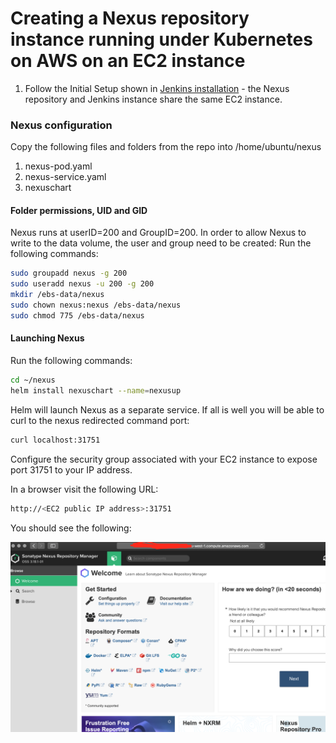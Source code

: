 # Creating a Nexus repository instance running under Kubernetes on AWS on an EC2 instance

1. Follow the Initial Setup shown in [Jenkins installation](../jenkins/README.md) - the Nexus repository and Jenkins instance share the same EC2 instance.

### Nexus configuration
Copy the following files and folders from the repo into /home/ubuntu/nexus
1. nexus-pod.yaml
1. nexus-service.yaml
1. nexuschart

#### Folder permissions, UID and GID
Nexus runs at userID=200 and GroupID=200. In order to allow Nexus to write to the data volume, the user and group need to be created:
Run the following commands:

```bash
sudo groupadd nexus -g 200
sudo useradd nexus -u 200 -g 200
mkdir /ebs-data/nexus
sudo chown nexus:nexus /ebs-data/nexus
sudo chmod 775 /ebs-data/nexus
```


#### Launching Nexus
Run the following commands:
```bash
cd ~/nexus
helm install nexuschart --name=nexusup
```

Helm will launch Nexus as a separate service. If all is well you will be able to curl to the nexus redirected command port:

```bash
curl localhost:31751
```

Configure the security group associated with your EC2 instance to expose port 31751 to your IP address.

In a browser visit the following URL:

```bash
http://<EC2 public IP address>:31751
```

You should see the following:

![./nexusScreenshot.png](./nexusScreenshot.png)